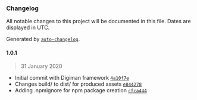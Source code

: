 ### Changelog

All notable changes to this project will be documented in this file. Dates are displayed in UTC.

Generated by [`auto-changelog`](https://github.com/CookPete/auto-changelog).

#### 1.0.1

> 31 January 2020

- Initial commit with Digiman framework [`4a10f7e`](https://github.ucds.io/ucfs/digiman/commit/4a10f7eb972c2ad15e6e3db2e07670266ecf99ff)
- Changes build/ to dist/ for produced assets [`e844278`](https://github.ucds.io/ucfs/digiman/commit/e8442787af9352ca6f16dbdf9baa82e3c290014e)
- Adding .npmignore for npm package creation [`cfca444`](https://github.ucds.io/ucfs/digiman/commit/cfca444c788da1a2eaf64d69a2ebbebed9688a39)
